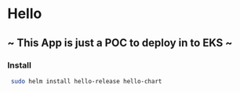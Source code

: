 # Hello

## ~ This App is just a POC to deploy in to EKS ~

### Install
```bash
 sudo helm install hello-release hello-chart
```
